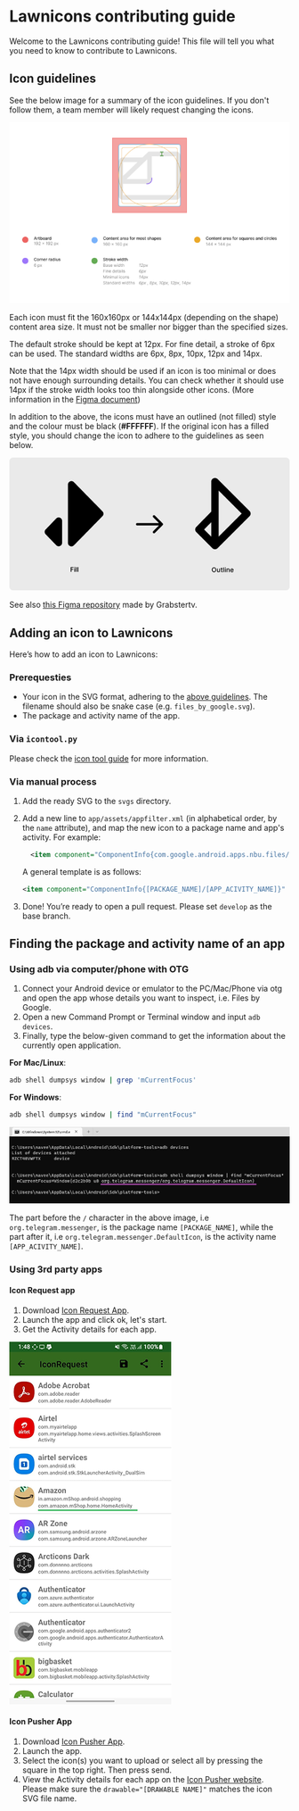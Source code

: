 # Lawnicons contributing guide
Welcome to the Lawnicons contributing guide! This file will tell you what you need to know to contribute to Lawnicons.

## Icon guidelines
See the below image for a summary of the icon guidelines. If you don't follow them, a team member will likely request changing the icons.

![](images/contributing-image-1.png)

Each icon must fit the 160x160px or 144x144px (depending on the shape) content area size. It must not be smaller nor bigger than the specified sizes.

The default stroke should be kept at 12px. For fine detail, a stroke of 6px can be used. The standard widths are 6px, 8px, 10px, 12px and 14px.

Note that the 14px width should be used if an icon is too minimal or does not have enough surrounding details. You can check whether it should use 14px if the stroke width looks too thin alongside other icons. (More information in the [Figma document](https://www.figma.com/community/file/1227718471680779613))

In addition to the above, the icons must have an outlined (not filled) style and the colour must be black (**#FFFFFF**). If the original icon has a filled style, you should change the icon to adhere to the guidelines as seen below.

![](images/contributing-image-2.png)

See also [this Figma repository](https://www.figma.com/community/file/1227718471680779613) made by Grabstertv.

## Adding an icon to Lawnicons
Here’s how to add an icon to&nbsp;Lawnicons:

### Prerequesties
* Your icon in the SVG format, adhering to the [above guidelines](#icon-guidelines). The filename should also be snake case (e.g.&nbsp;`files_by_google.svg`).
* The package and activity name of the app.

### Via `icontool.py`
Please check the [icon tool guide](/.github/icontool_guide.md) for more information.

### Via manual process
1. Add the ready SVG to the `svgs`&nbsp;directory.

1. Add a new line to `app/assets/appfilter.xml` (in alphabetical order, by the `name` attribute), and map the new icon to a package name and app's activity. For&nbsp;example:

    ```xml
      <item component="ComponentInfo{com.google.android.apps.nbu.files/com.google.android.apps.nbu.files.home.HomeActivity}" drawable="files_by_google" name="Files by Google"/> 
    ```

    A general template is as&nbsp;follows:

    ```xml
    <item component="ComponentInfo{[PACKAGE_NAME]/[APP_ACIVITY_NAME]}" drawable="[DRAWABLE NAME]" name="[APP NAME]"/> 
    ```

1. Done! You’re ready to open a pull request. Please set `develop` as the base&nbsp;branch.

## Finding the package and activity name of an app
### Using adb via computer/phone with OTG
1. Connect your Android device or emulator to the PC/Mac/Phone via otg and open the app whose details you want to inspect, i.e. Files by Google.
1. Open a new Command Prompt or Terminal window and input `adb devices`.
1. Finally, type the below-given command to get the information about the currently open application.

  **For Mac/Linux**:

  ```sh
  adb shell dumpsys window | grep 'mCurrentFocus'  
  ```

  **For Windows**:

  ```sh
  adb shell dumpsys window | find "mCurrentFocus"
  ```
  ![](images/contributing-image-3.png)

  The part before the `/` character in the above image, i.e `org.telegram.messenger`, is the package name `[PACKAGE_NAME]`, while the part after it, i.e `org.telegram.messenger.DefaultIcon`, is the activity name `[APP_ACIVITY_NAME]`.

### Using 3rd party apps
#### Icon Request app
1. Download [Icon Request App](https://github.com/Kaiserdragon2/IconRequest/releases). 
2. Launch the app and click ok, let's start.
3. Get the Activity details for each app.

![](images/contributing-image-4.png)
  
#### Icon Pusher App
1. Download [Icon Pusher App](https://play.google.com/store/apps/details?id=dev.southpaw.iconpusher&hl=en&gl=US).
2. Launch the app.
3. Select the icon(s) you want to upload or select all by pressing the square in the top right. Then press send.
4. View the Activity details for each app on the [Icon Pusher website](https://iconpusher.com/). Please make sure the `drawable="[DRAWABLE NAME]"` matches the icon SVG file name.
